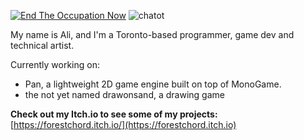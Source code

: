 [![End The Occupation Now](https://badge.techforpalestine.org/default)](https://techforpalestine.org/learn-more)
![chatot](https://github.com/aligencoglu/aligencoglu/assets/42721744/9ca44438-4b2d-44be-a8d3-9473cf0ef227)

My name is Ali, and I'm a Toronto-based programmer, game dev and technical artist.

Currently working on: 
- Pan, a lightweight 2D game engine built on top of MonoGame.
- the not yet named drawonsand, a drawing game

**Check out my Itch.io to see some of my projects:** [https://forestchord.itch.io/](https://forestchord.itch.io)
